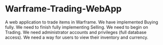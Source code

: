 # Warframe-Trading-WebApp
A web application to trade items in Warframe.
We have implemented Buying fully.
We need to finish fully implementing Selling.
We need to begin on Trading.
We need administrator accounts and privileges (full database access).
We need a way for users to view their inventory and currency.
